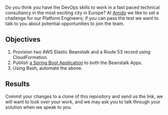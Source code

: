 Do you think you have the DevOps skills to work in a fast paced technical consultancy in the most exciting city in Europe?  At [Amido][amido] we like to set a challenge for our Platform Engineers; if you can pass the test we want to talk to you about potential opportunities to join the team.

## Objectives

 1.  Provision two AWS Elastic Beanstalk and a Route 53 record using CloudFormation.
 2.  Publish [a Spring Boot Application][package] to both the Beanstalk Apps.
 3.  Using Bash, automate the above.

## Results

Commit your changes to a clone of this repository and send us the link, we will want to look over your work, and we may ask you to talk through your solution when we speak to you.

  [amido]: https://www.amido.com/
  [package]: Amido.PlatformEngineer.Test.war
